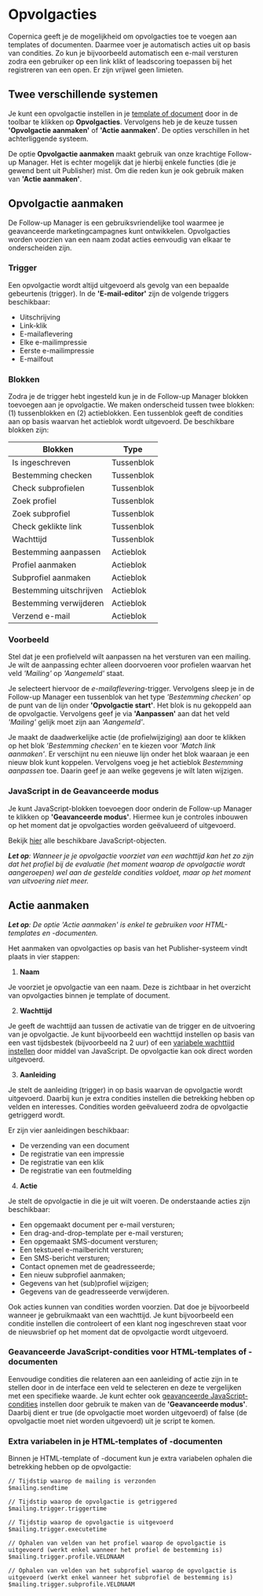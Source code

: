 # Opvolgacties

Copernica geeft je de mogelijkheid om opvolgacties toe te voegen aan templates of documenten. Daarmee voer je automatisch acties uit op basis van condities. Zo kun je bijvoorbeeld automatisch een e-mail versturen zodra een gebruiker op een link klikt of leadscoring toepassen bij het registreren van een open. Er zijn vrijwel geen limieten.

## Twee verschillende systemen

Je kunt een opvolgactie instellen in je [template of document](https://ms.copernica.com/#/design/) door in de toolbar te klikken op **Opvolgacties**. Vervolgens heb je de keuze tussen **'Opvolgactie aanmaken'** of **'Actie aanmaken'**. De opties verschillen in het achterliggende systeem. 

De optie **Opvolgactie aanmaken** maakt gebruik van onze krachtige Follow-up Manager. Het is echter mogelijk dat je hierbij enkele functies (die je gewend bent uit Publisher) mist. Om die reden kun je ook gebruik maken van **'Actie aanmaken'**.

## Opvolgactie aanmaken

De Follow-up Manager is een gebruiksvriendelijke tool waarmee je geavanceerde marketingcampagnes kunt ontwikkelen.
Opvolgacties worden voorzien van een naam zodat acties eenvoudig van elkaar te onderscheiden zijn.

### Trigger

Een opvolgactie wordt altijd uitgevoerd als gevolg van een bepaalde gebeurtenis (trigger).
In de **'E-mail-editor'** zijn de volgende triggers beschikbaar:

* Uitschrijving
* Link-klik
* E-mailaflevering
* Elke e-mailimpressie
* Eerste e-mailimpressie
* E-mailfout

### Blokken

Zodra je de trigger hebt ingesteld kun je in de Follow-up Manager blokken toevoegen aan je opvolgactie. We maken onderscheid tussen twee blokken: (1) tussenblokken en (2) actieblokken. Een tussenblok geeft de condities aan op basis waarvan het actieblok wordt uitgevoerd. De beschikbare blokken zijn:

| Blokken                 | Type                                                                                                    |
|-------------------------|---------------------------------------------------------------------------------------------------------|
| Is ingeschreven         | Tussenblok                                                                                              |
| Bestemming checken      | Tussenblok                                                                                              |
| Check subprofielen      | Tussenblok                                                                                              |
| Zoek profiel            | Tussenblok                                                                                              |
| Zoek subprofiel         | Tussenblok                                                                                              |
| Check geklikte link     | Tussenblok                                                                                              |
| Wachttijd               | Tussenblok                                                                                              |
| Bestemming aanpassen    | Actieblok                                                                                               |
| Profiel aanmaken        | Actieblok                                                                                               |
| Subprofiel aanmaken     | Actieblok                                                                                               |
| Bestemming uitschrijven | Actieblok                                                                                               |
| Bestemming verwijderen  | Actieblok                                                                                               |
| Verzend e-mail          | Actieblok                                                                                               |

### Voorbeeld

Stel dat je een profielveld wilt aanpassen na het versturen van een mailing. Je wilt de aanpassing echter alleen doorvoeren voor profielen
waarvan het veld *'Mailing'* op *'Aangemeld'* staat. 

Je selecteert hiervoor de *e-mailaflevering*-trigger. Vervolgens sleep je in de Follow-up Manager een tussenblok van het type *'Bestemming checken'* op de punt van de lijn onder **'Opvolgactie start'**. Het blok is nu gekoppeld aan de opvolgactie. Vervolgens geef je via **'Aanpassen'** aan dat het veld *'Mailing'* gelijk moet zijn aan *'Aangemeld'*.

Je maakt de daadwerkelijke actie (de profielwijziging) aan door te klikken op het blok *'Bestemming checken'* en te kiezen voor *'Match link aanmaken'*. Er verschijnt nu een nieuwe lijn onder het blok waaraan je een nieuw blok kunt koppelen. Vervolgens voeg je het actieblok *Bestemming aanpassen* toe. Daarin geef je aan welke gegevens je wilt laten wijzigen.

### JavaScript in de Geavanceerde modus

Je kunt JavaScript-blokken toevoegen door onderin de Follow-up Manager te klikken op **'Geavanceerde modus'**. Hiermee kun je controles inbouwen op het moment dat je opvolgacties worden geëvalueerd of uitgevoerd.

Bekijk [hier](./data-object) alle beschikbare JavaScript-objecten.

_**Let op**: Wanneer je je opvolgactie voorziet van een wachttijd kan het zo zijn dat het profiel bij de evaluatie (het moment waarop de opvolgactie wordt aangeroepen) wel aan de gestelde condities voldoet, maar op het moment van uitvoering niet meer._

## Actie aanmaken

_**Let op**: De optie 'Actie aanmaken' is enkel te gebruiken voor HTML-templates en -documenten._

Het aanmaken van opvolgacties op basis van het Publisher-systeem vindt plaats in vier stappen:

1) **Naam**  

Je voorziet je opvolgactie van een naam. Deze is zichtbaar in het overzicht van opvolgacties binnen je template of document.

2) **Wachttijd**  

Je geeft de wachttijd aan tussen de activatie van de trigger en de uitvoering van je opvolgactie. Je kunt bijvoorbeeld een wachttijd instellen op basis van een vast tijdsbestek (bijvoorbeeld na 2 uur) of een [variabele wachttijd instellen](./advanced-javascript-conditions) door middel van JavaScript. De opvolgactie kan ook direct worden uitgevoerd.

3) **Aanleiding**

Je stelt de aanleiding (trigger) in op basis waarvan de opvolgactie wordt uitgevoerd. Daarbij kun je extra condities instellen die betrekking hebben op velden en interesses. Condities worden geëvalueerd zodra de opvolgactie getriggerd wordt. 

Er zijn vier aanleidingen beschikbaar:

* De verzending van een document
* De registratie van een impressie
* De registratie van een klik
* De registratie van een foutmelding
    
4) **Actie**  

Je stelt de opvolgactie in die je uit wilt voeren. De onderstaande acties zijn beschikbaar:

* Een opgemaakt document per e-mail versturen;
* Een drag-and-drop-template per e-mail versturen;
* Een opgemaakt SMS-document versturen;
* Een tekstueel e-mailbericht versturen;
* Een SMS-bericht versturen;
* Contact opnemen met de geadresseerde;
* Een nieuw subprofiel aanmaken;
* Gegevens van het (sub)profiel wijzigen;
* Gegevens van de geadresseerde verwijderen.

Ook acties kunnen van condities worden voorzien. Dat doe je bijvoorbeeld wanneer je gebruikmaakt van een wachttijd. Je kunt bijvoorbeeld een conditie instellen die controleert of een klant nog ingeschreven staat voor de nieuwsbrief op het moment dat de opvolgactie wordt uitgevoerd.

### Geavanceerde JavaScript-condities voor HTML-templates of -documenten

Eenvoudige condities die relateren aan een aanleiding of actie zijn in te stellen door in de interface een veld te selecteren en deze te vergelijken met een specifieke waarde. Je kunt echter ook [geavanceerde JavaScript-condities](./advanced-javascript-conditions) instellen door gebruik te maken van de **'Geavanceerde modus'**. Daarbij dient er true (de opvolgactie moet worden uitgevoerd) of false (de opvolgactie moet niet worden uitgevoerd) uit je script te komen.

### Extra variabelen in je HTML-templates of -documenten

Binnen je HTML-template of -document kun je extra variabelen ophalen die betrekking hebben op de opvolgactie: 
```
// Tijdstip waarop de mailing is verzonden
$mailing.sendtime

// Tijdstip waarop de opvolgactie is getriggered
$mailing.trigger.triggertime

// Tijdstip waarop de opvolgactie is uitgevoerd
$mailing.trigger.executetime

// Ophalen van velden van het profiel waarop de opvolgactie is uitgevoerd (werkt enkel wanneer het profiel de bestemming is)
$mailing.trigger.profile.VELDNAAM

// Ophalen van velden van het subprofiel waarop de opvolgactie is uitgevoerd (werkt enkel wanneer het subprofiel de bestemming is)
$mailing.trigger.subprofile.VELDNAAM
```
